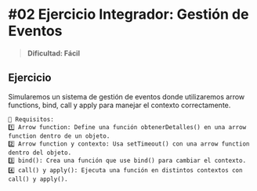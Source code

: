 # #02  Ejercicio Integrador: Gestión de Eventos
> #### Dificultad: Fácil 

## Ejercicio
Simularemos un sistema de gestión de eventos donde utilizaremos arrow functions, bind, call y apply para manejar el contexto correctamente.

```
🔹 Requisitos:
1️⃣ Arrow function: Define una función obtenerDetalles() en una arrow function dentro de un objeto.
2️⃣ Arrow function y contexto: Usa setTimeout() con una arrow function dentro del objeto.
3️⃣ bind(): Crea una función que use bind() para cambiar el contexto.
4️⃣ call() y apply(): Ejecuta una función en distintos contextos con call() y apply().

```